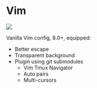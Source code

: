 # Vim

![](https://i.imgur.com/TDPIGa4.png)

Vanilla Vim config, 8.0+, equipped:

- Better escape
- Transparent background
- Plugin using git submodules
  - Vim Tmux Navigator
  - Auto pairs
  - Multi-cursors
